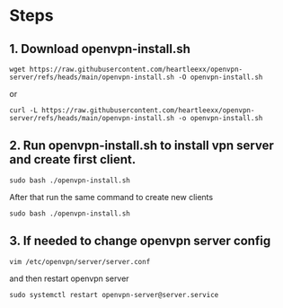 # Steps
## 1. Download openvpn-install.sh
```
wget https://raw.githubusercontent.com/heartleexx/openvpn-server/refs/heads/main/openvpn-install.sh -O openvpn-install.sh
```
or
```
curl -L https://raw.githubusercontent.com/heartleexx/openvpn-server/refs/heads/main/openvpn-install.sh -o openvpn-install.sh
```

## 2. Run openvpn-install.sh to install vpn server and create first client.
```
sudo bash ./openvpn-install.sh
```

After that run the same command to create new clients
```
sudo bash ./openvpn-install.sh
```

## 3. If needed to change openvpn server config
```
vim /etc/openvpn/server/server.conf
```
and then restart openvpn server
```
sudo systemctl restart openvpn-server@server.service
```

